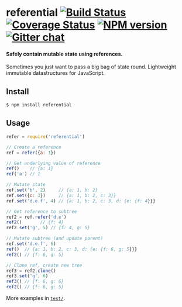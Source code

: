 # referential [![Build Status][travis-image]][travis-url] [![Coverage Status][coveralls-image]][coveralls-url] [![NPM version][npm-image]][npm-url]  [![Gitter chat][gitter-image]][gitter-url]
#### Safely contain mutable state using references.

Sometimes you just want to pass a big bag of state round. Lightweight immutable datastructures for JavaScript.

## Install
```bash
$ npm install referential
```

## Usage
```javascript
refer = require('referential')

// Create a reference
ref = refer({a: 1})

// Get underlying value of reference
ref()    // {a: 1}
ref('a') // 1

// Mutate state
ref.set('b', 2)     // {a: 1, b: 2}
ref.set({c: 3})     // {a: 1, b: 2, c: 3}}
ref.set('d.e.f', 4) // {a: 1, b: 2, c: 3, d: {e: {f: 4}}}

// Get reference to subtree
ref2 = ref.refer('d.e')
ref2()       // {f: 4}
ref2.set('g', 5) // {f: 4, g: 5}

// Mutate subtree (and update parent)
ref.set('d.e.f', 6)
ref()  // {a: 1, b: 2, c: 3, d: {e: {f: 6, g: 5}}}
ref2() // {f: 6, g: 5}

// Clone ref, create new tree
ref3 = ref2.clone()
ref3.set('g', 6)
ref3() // {f: 6, g: 6}
ref2() // {f: 6, g: 5}
```

More examples in [`test/`](test).

[referential.js]: https://cdn.rawgit.com/zeekay/referential/v0.1.0/referential.min.js
[travis-url]: https://travis-ci.org/zeekay/referential
[travis-image]: https://img.shields.io/travis/zeekay/referential.svg
[coveralls-url]: https://coveralls.io/r/zeekay/referential/
[coveralls-image]: https://img.shields.io/coveralls/zeekay/referential.svg
[npm-url]: https://www.npmjs.com/package/referential
[npm-image]: https://img.shields.io/npm/v/referential.svg
[downloads-image]: https://img.shields.io/npm/dm/referential.svg
[downloads-url]: http://badge.fury.io/js/referential
[gitter-url]: https://gitter.im/zeekay/referential
[gitter-image]: https://img.shields.io/badge/gitter-join_chat-brightgreen.svg
